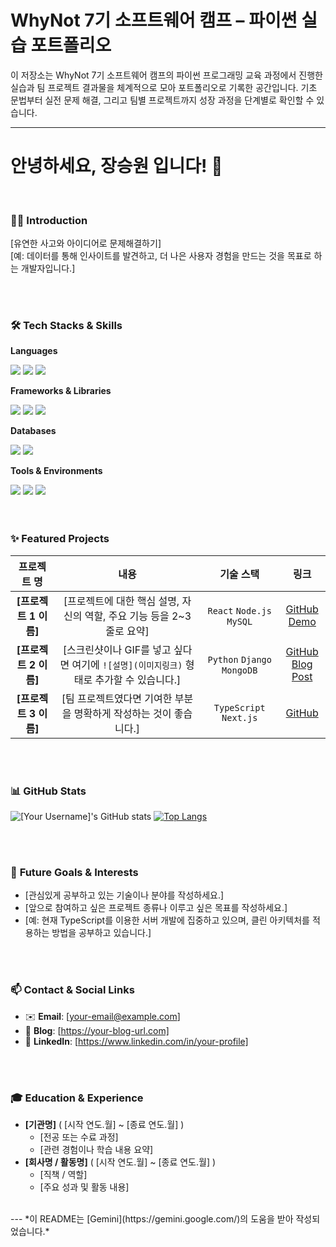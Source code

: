 # WhyNot 7기 소프트웨어 캠프 – 파이썬 실습 포트폴리오
이 저장소는 WhyNot 7기 소프트웨어 캠프의 파이썬 프로그래밍 교육 과정에서 진행한 실습과 팀 프로젝트 결과물을 체계적으로 모아 포트폴리오로 기록한 공간입니다. 
기초 문법부터 실전 문제 해결, 그리고 팀별 프로젝트까지 성장 과정을 단계별로 확인할 수 있습니다.

---
# 안녕하세요, 장승원 입니다! 👋

<br/>

### 🙋‍♂️ **Introduction**
[유연한 사고와 아이디어로 문제해결하기]
<br/>
[예: 데이터를 통해 인사이트를 발견하고, 더 나은 사용자 경험을 만드는 것을 목표로 하는 개발자입니다.]

<br/>
<br/>

### 🛠️ **Tech Stacks & Skills**
<div align="left"> 
  <p><strong>Languages</strong></p>
  <img src="https://img.shields.io/badge/JavaScript-F7DF1E?style=for-the-badge&logo=javascript&logoColor=black"> 
  <img src="https://img.shields.io/badge/TypeScript-3178C6?style=for-the-badge&logo=typescript&logoColor=white">
  <img src="https://img.shields.io/badge/Python-3776AB?style=for-the-badge&logo=python&logoColor=white">
  </div>
<div align="left"> 
  <p><strong>Frameworks & Libraries</strong></p>
  <img src="https://img.shields.io/badge/React-61DAFB?style=for-the-badge&logo=react&logoColor=black"> 
  <img src="https://img.shields.io/badge/Node.js-339933?style=for-the-badge&logo=nodedotjs&logoColor=white">
  <img src="https://img.shields.io/badge/Express-000000?style=for-the-badge&logo=express&logoColor=white">
</div>
<div align="left"> 
  <p><strong>Databases</strong></p>
  <img src="https://img.shields.io/badge/MySQL-4479A1?style=for-the-badge&logo=mysql&logoColor=white">
  <img src="https://img.shields.io/badge/MongoDB-47A248?style=for-the-badge&logo=mongodb&logoColor=white">
</div>
<div align="left"> 
  <p><strong>Tools & Environments</strong></p>
  <img src="https://img.shields.io/badge/Git-F05032?style=for-the-badge&logo=git&logoColor=white">
  <img src="https://img.shields.io/badge/Amazon_AWS-232F3E?style=for-the-badge&logo=amazonaws&logoColor=white">
  <img src="https.img.shields.io/badge/Docker-2496ED?style=for-the-badge&logo=docker&logoColor=white">
</div>

<br/>
<br/>

### ✨ **Featured Projects**

| 프로젝트 명 | 내용 | 기술 스택 | 링크 |
| :---: | :---: | :---: | :---: |
| **[프로젝트 1 이름]** | [프로젝트에 대한 핵심 설명, 자신의 역할, 주요 기능 등을 2~3줄로 요약] | `React` `Node.js` `MySQL` | [GitHub](https://github.com/your-username/repo1) <br/> [Demo](https://your-demo-link.com) |
| **[프로젝트 2 이름]** | [스크린샷이나 GIF를 넣고 싶다면 여기에 `![설명](이미지링크)` 형태로 추가할 수 있습니다.] | `Python` `Django` `MongoDB` | [GitHub](https://github.com/your-username/repo2) <br/> [Blog Post](https://your-blog.com/post) |
| **[프로젝트 3 이름]** | [팀 프로젝트였다면 기여한 부분을 명확하게 작성하는 것이 좋습니다.] | `TypeScript` `Next.js` | [GitHub](https://github.com/your-username/repo3) |

<br/>
<br/>

### 📊 **GitHub Stats**
![[Your Username]'s GitHub stats](https://github-readme-stats.vercel.app/api?username=[여기에-깃허브-아이디-입력]&show_icons=true&theme=radical)
[![Top Langs](https://github-readme-stats.vercel.app/api/top-langs/?username=[여기에-깃허브-아이디-입력]&layout=compact&theme=radical)](https://github.com/anuraghazra/github-readme-stats)

<br/>
<br/>

### 🌱 **Future Goals & Interests**
- [관심있게 공부하고 있는 기술이나 분야를 작성하세요.]
- [앞으로 참여하고 싶은 프로젝트 종류나 이루고 싶은 목표를 작성하세요.]
- [예: 현재 TypeScript를 이용한 서버 개발에 집중하고 있으며, 클린 아키텍처를 적용하는 방법을 공부하고 있습니다.]

<br/>
<br/>

### 📫 **Contact & Social Links**
- ✉️ **Email**: [your-email@example.com]
- 📝 **Blog**: [https://your-blog-url.com]
- 💼 **LinkedIn**: [https://www.linkedin.com/in/your-profile]

<br/>
<br/>

### 🎓 **Education & Experience**
- **[기관명]** ( [시작 연도.월] ~ [종료 연도.월] )
  - [전공 또는 수료 과정]
  - [관련 경험이나 학습 내용 요약]
- **[회사명 / 활동명]** ( [시작 연도.월] ~ [종료 연도.월] )
  - [직책 / 역할]
  - [주요 성과 및 활동 내용]

<br/>
---
*이 README는 [Gemini](https://gemini.google.com/)의 도움을 받아 작성되었습니다.*

